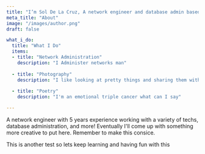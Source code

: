 ```yaml
---
title: "I’m Sol De La Cruz, A network engineer and database admin based in Chicago"
meta_title: "About"
image: "/images/author.png"
draft: false

what_i_do:
  title: "What I Do"
  items:
  - title: "Network Administration"
    description: "I Administer networks man"
  
  - title: "Photography"
    description: "I like looking at pretty things and sharing them with others"
  
  - title: "Poetry"
    description: "I'm an emotional triple cancer what can I say"

---
```


A network engineer with 5 years experience working with a variety of techs, database administration, and more! Eventually I'll come up with something more creative to put here. Remember to make this consice.

This is another test so lets keep learning and having fun with this

